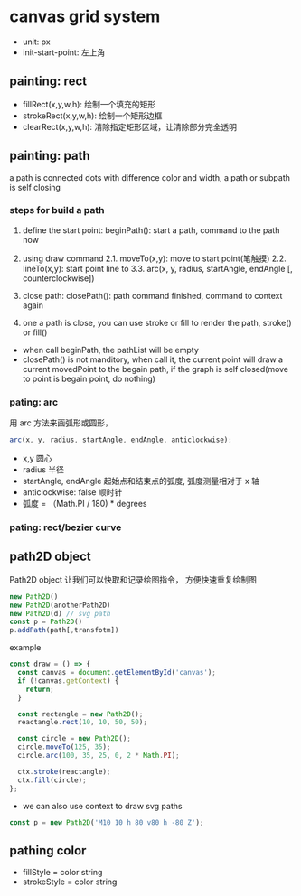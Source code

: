 # canvas grid system

- unit: px
- init-start-point: 左上角

## painting: rect

- fillRect(x,y,w,h): 绘制一个填充的矩形
- strokeRect(x,y,w,h): 绘制一个矩形边框
- clearRect(x,y,w,h): 清除指定矩形区域，让清除部分完全透明

## painting: path

a path is connected dots with difference color and width, a path or subpath is self closing

### steps for build a path

1. define the start point: beginPath(): start a path, command to the path now
2. using draw command
   2.1. moveTo(x,y): move to start point(笔触摸)
   2.2. lineTo(x,y): start point line to
   3.3. arc(x, y, radius, startAngle, endAngle [, counterclockwise])

3. close path: closePath(): path command finished, command to context again
4. one a path is close, you can use stroke or fill to render the path, stroke() or fill()

- when call beginPath, the pathList will be empty
- closePath() is not manditory, when call it, the current point will draw a current movedPoint to the begain path, if the graph is self closed(move to point is begain point, do nothing)

### pating: arc

用 arc 方法来画弧形或圆形，

```js
arc(x, y, radius, startAngle, endAngle, anticlockwise);
```

- x,y 圆心
- radius 半径
- startAngle, endAngle 起始点和结束点的弧度, 弧度测量相对于 x 轴
- anticlockwise: false 顺时针
- 弧度 = （Math.PI / 180) \* degrees

### pating: rect/bezier curve

## path2D object

Path2D object 让我们可以快取和记录绘图指令， 方便快速重复绘制图

```js
new Path2D()
new Path2D(anotherPath2D)
new Path2D(d) // svg path
const p = Path2D()
p.addPath(path[,transfotm])

```

example

```js
const draw = () => {
  const canvas = document.getElementById('canvas');
  if (!canvas.getContext) {
    return;
  }

  const rectangle = new Path2D();
  reactangle.rect(10, 10, 50, 50);

  const circle = new Path2D();
  circle.moveTo(125, 35);
  circle.arc(100, 35, 25, 0, 2 * Math.PI);

  ctx.stroke(reactangle);
  ctx.fill(circle);
};
```

- we can also use context to draw svg paths

```js
const p = new Path2D('M10 10 h 80 v80 h -80 Z');
```

## pathing color

- fillStyle = color string
- strokeStyle = color string
